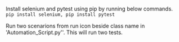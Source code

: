 Install selenium and pytest using pip by running below commands.   
 `pip install selenium,
 pip install pytest`
 
 Run two scenarions from run icon beside class name in 'Automation_Script.py''. This will run two tests.